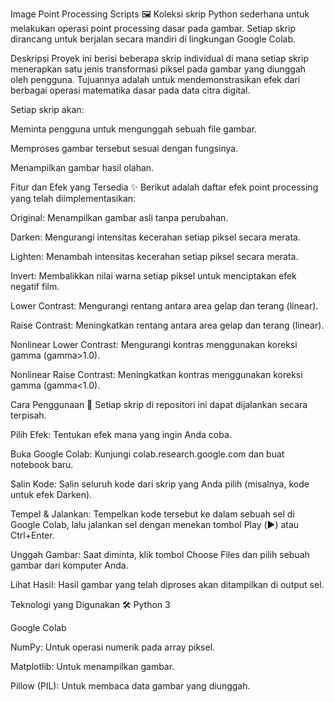 Image Point Processing Scripts 🖼️
Koleksi skrip Python sederhana untuk melakukan operasi point processing dasar pada gambar. Setiap skrip dirancang untuk berjalan secara mandiri di lingkungan Google Colab.

Deskripsi
Proyek ini berisi beberapa skrip individual di mana setiap skrip menerapkan satu jenis transformasi piksel pada gambar yang diunggah oleh pengguna. Tujuannya adalah untuk mendemonstrasikan efek dari berbagai operasi matematika dasar pada data citra digital.

Setiap skrip akan:

Meminta pengguna untuk mengunggah sebuah file gambar.

Memproses gambar tersebut sesuai dengan fungsinya.

Menampilkan gambar hasil olahan.

Fitur dan Efek yang Tersedia ✨
Berikut adalah daftar efek point processing yang telah diimplementasikan:

Original: Menampilkan gambar asli tanpa perubahan.

Darken: Mengurangi intensitas kecerahan setiap piksel secara merata.

Lighten: Menambah intensitas kecerahan setiap piksel secara merata.

Invert: Membalikkan nilai warna setiap piksel untuk menciptakan efek negatif film.

Lower Contrast: Mengurangi rentang antara area gelap dan terang (linear).

Raise Contrast: Meningkatkan rentang antara area gelap dan terang (linear).

Nonlinear Lower Contrast: Mengurangi kontras menggunakan koreksi gamma (gamma>1.0).

Nonlinear Raise Contrast: Meningkatkan kontras menggunakan koreksi gamma (gamma<1.0).

Cara Penggunaan 🚀
Setiap skrip di repositori ini dapat dijalankan secara terpisah.

Pilih Efek: Tentukan efek mana yang ingin Anda coba.

Buka Google Colab: Kunjungi colab.research.google.com dan buat notebook baru.

Salin Kode: Salin seluruh kode dari skrip yang Anda pilih (misalnya, kode untuk efek Darken).

Tempel & Jalankan: Tempelkan kode tersebut ke dalam sebuah sel di Google Colab, lalu jalankan sel dengan menekan tombol Play (▶️) atau Ctrl+Enter.

Unggah Gambar: Saat diminta, klik tombol Choose Files dan pilih sebuah gambar dari komputer Anda.

Lihat Hasil: Hasil gambar yang telah diproses akan ditampilkan di output sel.

Teknologi yang Digunakan 🛠️
Python 3

Google Colab

NumPy: Untuk operasi numerik pada array piksel.

Matplotlib: Untuk menampilkan gambar.

Pillow (PIL): Untuk membaca data gambar yang diunggah.
